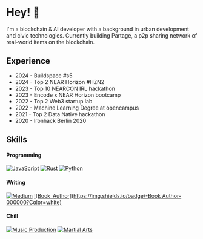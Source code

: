# Hey! 👋 

I'm a blockchain & AI developer with a background in urban development and civic technologies.
Currently building Partage, a p2p sharing network of real-world items on the blockchain.

## Experience

- 2024 - Buildspace #s5 
- 2024 - Top 2 NEAR Horizon #HZN2
- 2023 - Top 10 NEARCON IRL hackathon
- 2023 - Encode x NEAR Horizon bootcamp
- 2022 - Top 2 Web3 startup lab
- 2022 - Machine Learning Degree at opencampus
- 2021 - Top 2 Data Native hackathon
- 2020 - Ironhack Berlin 2020

## Skills

#### Programming
[![JavaScript](https://img.shields.io/badge/-JavaScript-000000?Color=white)](https://github.com/jcarbonnell)
[![Rust](https://img.shields.io/badge/-Rust-000000?Color=white)](https://github.com/jcarbonnell)
[![Python](https://img.shields.io/badge/-Python-000000?Color=white)](https://github.com/jcarbonnell)

#### Writing
[![Medium](https://img.shields.io/badge/-Medium-000000?Color=white)]([https://juliencarbonnell.medium.com/)
[![Book_Author](https://img.shields.io/badge/-Book Author-000000?Color=white)]([https://a.co/d/0Ox4saC])

#### Chill
[![Music Production](https://img.shields.io/badge/-Music_Production-000000?Color=white)]([https://digitaloverdrive.bandcamp.com/])
[![Martial Arts](https://img.shields.io/badge/Martial_Arts-000000?Color=white)](https://github.com/jcarbonnell)
